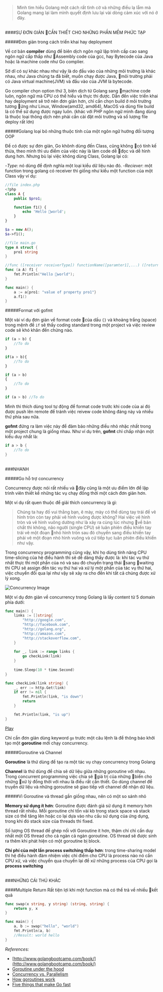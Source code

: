 >Mình tìm hiểu Golang một cách rất tình cờ và những điều lạ lẵm mà Golang mang lại làm mình quyết định lưu lại vài dòng cảm xúc với nó ở đây.

<br>
####SỰ ĐƠN GIẢN CẦN THIẾT CHO NHỮNG PHẦN MỀM PHỨC TẠP

#####Đơn giản trong cách triển khai hay deployment

Về cơ bản **compiler** dùng để biên dịch ngôn ngữ lập trình cấp cao sang ngôn ngữ cấp thấp như Assembly code của gcc, hay Bytecode của Java hoặc là machine code như Go complier.

Sở dĩ có sự khác nhau như vậy là do đầu vào của những môi trường là khác nhau, như Java chúng ta đã biết, muốn chạy được Java, môi trường phải có Java virtual machine(JVM) và đầu vào của JVM là bytecode.

Go compiler chọn option thứ 3, biên dịch từ Golang sang machine code luôn, ngôn ngữ mà CPU có thể hiểu và thực thi được. Dẫn đến việc triển khai hay deployment sẽ trở nên đơn giản hơn, chỉ cần chọn build ở môi trường tương ứng như Linux, Window(amd32, amd64), MacOS và dùng file build là có thể sử dụng được ngay luôn.
(khác với PHP ngôn ngữ mình đang dùng là thuộc loại thông dịch nên phải cần cài đặt môi trường và số lượng file deploy rất lớn)

#####Golang loại bỏ những thuộc tính của một ngôn ngữ hướng đối tượng OOP

Để có được sự đơn giản, Go khônh dùng đến Class, cũng không có tính kế thừa, theo mình thì ưu điểm của việc này là làm code dễ đọc và dễ hình dung hơn. Nhưng bù lại việc không dùng Class, Golang lại có:

-_Type_: nó dùng để định nghĩa một loại kiểu dữ liệu nào đó.
-_Reciever_: một function trong golang có receiver thì giống như kiểu một function của một Class vậy
ví dụ:
```php
//file index.php
<?php
class A {
    public $pro1;

    function f1() {
        echo 'Hello world';
    }
}

$a = new A();
$a->f1();
```

```go
//file main.go
type A struct {
    pro1 string 
}

//func ([receiver receiverType]) functionName([paramter1],...) ([returnType1],...)
func (a A) f1 {
    fmt.Println("Hello world");
}

func main() {
    a := a{pro1: "value of property pro1"}
	a.f1()
}
```

#####Format với gofmt

Một vài ví dụ đơn giản về format code của dấu `{}` và khoảng trắng (space) trong mệnh đề `if` sẽ thấy coding standard trong một project và việc review code sẽ khó khăn đến chừng nào.
```php
if (a > b) {
    //To do
}
```
```php
if(a > b){
    //To do
}
```
```php
if (a > b) 
{
    //To do
}
```
```php
if (a > b) //To do
```

Mình thì thích dùng tool tự động để format code trước khi code của ai đó được push lên remote để tránh việc reivew code không đáng này và nhiều thứ phía sau nữa.

**gofmt** đứng ra làm việc này để đảm bảo những điều nhỏ nhặc nhất trong một project chung là giống nhau. Như ví dụ trên, **gofmt** chỉ chấp nhận một kiểu duy nhất là:
```go
if a > b {
    //To do
}
```
<br>
###NHANH

#####Go hỗ trợ concurrency

Concurrency được nói rất nhiều và đây cũng là một ưu điểm lớn để lập trình viên thiết kế những tác vụ chạy đồng thời một cách đơn giản hơn.

Một ví dụ rất quen thuộc để giải thích concurrency là gì:
>Chúng ta hay đố vui thằng bạn, ê mày, mày có thể dùng tay trái để vẽ hình tròn còn tay phải vẽ hình vuông được không? Hai việc vẽ hình tròn và vẽ hình vuông dường như là xảy ra cùng lúc nhưng về bản chất thì không, não người (single CPU) sẽ luân phiên điều khiển tay trái vẽ một đoạn nhỏ hình tròn sau đó chuyển sang điều khiển tay phải vẽ một đoạn nhỏ hình vuông và cứ tiếp tục luân phiên điều khiển như vậy.

Trong concurrency programming cũng vậy, khi họ dùng tính năng CPU time-slicing của hệ điều hành thì sẽ dễ dàng thấy được là: khi tác vụ thứ nhất thực thi một phần của nó và sau đó chuyển trạng thái sang waiting thì CPU sẽ assign đến tác vụ thứ hai và xử lý một phần của tác vụ thứ hai, việc chuyển đổi qua lại như vậy sẽ xảy ra cho đến khi tất cả chúng được xử lý xong.

![Concurrency Image](https://t-rex.click/storage/article/2018/concurrenct.gif)

Một ví dụ đơn giản về concurrency trong Golang là lấy content từ 5 domain phía dưới:
```go
func main() {
	links := []string{
		"http://google.com",
		"http://facebook.com",
		"http://golang.org",
		"http://amazon.com",
		"http://stackoverflow.com",
	}
    
	for _, link := range links {
		go checkLink(link)
    }
    
    time.Sleep(10 * time.Second)
}

func checkLink(link string) {
	_, err := http.Get(link)
	if err != nil {
		fmt.Println(link, "is down")
		return
	}

	fmt.Println(link, "is up")
}
```
[Play](https://play.golang.org/p/dMSfnDYSvdA)

Chỉ cần đơn giản dùng keyword `go` trước một câu lệnh là để thông báo khởi tạo một **goroutine** mới chạy concurrency.

#####Goroutine và Channel

**Goroutine** là thứ dùng để tạo ra một tác vụ chạy concurrency trong Golang

**Channel** là thứ dùng để chia sẽ dữ liệu giữa những goroutine với nhau. Trong concurrent programming việc chia sẽ giá trị của những biến cho những xử lý đồng thời với nhau là điều rất cần thiết. Go dùng channel để truyền dữ liệu và những goroutine sẽ giao tiếp với channel để nhận dữ liệu.

#####Vì Goroutine và thread gần giống nhau, nên có một so sánh nhỏ

**Memory sử dụng ít hơn**: Goroutine được đánh giá sử dụng ít memory hơn thread rất nhiều. Mỗi goroutine chỉ tốn vài kb trong stack space và stack size có thể tăng lên hoặc co lại dựa vào nhu cầu sử dụng của ứng dụng, trong khi đó stack size của threads thì fixed.

Số lượng OS thread để ghép nối với Goroutine ít hơn, thậm chí chỉ cần duy nhất một OS thread cho cả ngàn cả ngàn goroutine. OS thread sẽ được sinh ra thêm khi phát hiện có một goroutine bị block.

**Chi phí của một lần process switching thấp hơn**: trong time-sharing model thì hệ điều hành đảm nhiệm việc chỉ điểm cho CPU là process nào nó cần CPU xử, và việc chuyển qua chuyển lại để xử những process của CPU gọi là **process switching**

<br>
###NHỮNG CÁI THÚ KHÁC

####Multiple Return
Rất tiện lợi khi một function mà có thể trả về nhiều kết quả
```go
func swap(x string, y string) (string, string) {
    return y, x
}

func main() {
    a, b := swap("hello", "world")
    fmt.Println(a, b)
    //Result: world hello
}
```

*References:*
* [http://www.golangbootcamp.com/book/](http://www.golangbootcamp.com/book/)
* [Goroutine under the hood](https://devblog.dwarvesf.com/post/go-routine-under-the-hood/)
* [Concurrency vs. Parallelism](https://howtodoinjava.com/java/multi-threading/concurrency-vs-parallelism/)
* [How goroutines work](https://blog.nindalf.com/posts/how-goroutines-work/)
* [Five things that make Go fast](https://dave.cheney.net/2014/06/07/five-things-that-make-go-fast)